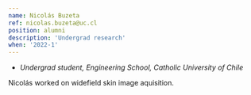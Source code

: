 ```yaml
---
name: Nicolás Buzeta
ref: nicolas.buzeta@uc.cl
position: alumni
description: 'Undergrad research'
when: '2022-1'
---
```


- _Undergrad student, Engineering School, Catholic University of Chile_

Nicolás worked on widefield skin image aquisition.